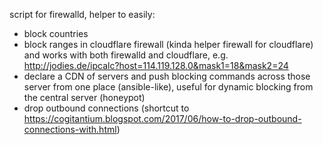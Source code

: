 script for firewalld, helper to easily:

* block countries
* block ranges in cloudflare firewall (kinda helper firewall for cloudflare) 
and works with both firewalld and cloudflare, e.g. http://jodies.de/ipcalc?host=114.119.128.0&mask1=18&mask2=24
* declare a CDN of servers and push blocking commands across those server from one place (ansible-like), useful for dynamic blocking
from the central server (honeypot)
* drop outbound connections (shortcut to https://cogitantium.blogspot.com/2017/06/how-to-drop-outbound-connections-with.html) 
